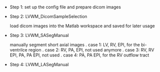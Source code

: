 
* Step 1: set up the config file and prepare dicom images

* Step 2: LVWM_DicomSampleSelection
    
	load dicom images into the Matlab workspace and saved for later usage 
	
* Step 3: LVWM_SASegManual
   
   manually segment short axial images
   . case 1: LV, RV, EPI, for the bi-ventrilce region
   . case 2: RV, PA, EPI, not used anymore
   . case 3: RV, RV EPI, PA, PA EPI, not used
   . case 4: PA, PA EPI, for the RV outflow tract
   
* Step 4: LVWM_LASegManual
   